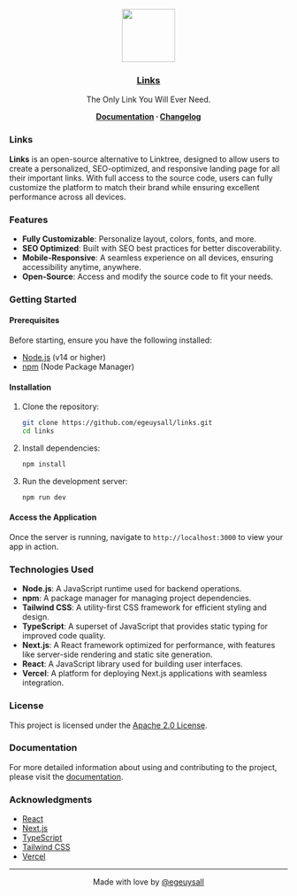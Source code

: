 <p align="center">
  <a href="https://vercel.com">
    <img src="https://res.cloudinary.com/ddjnqljd8/image/upload/v1743177379/links.png" height="96">
    <h3 align="center">Links</h3>
  </a>
</p>

<p align="center">
  The Only Link You Will Ever Need.
</p>

<p align="center">
  <strong>
    <a href="https://www.links.egeuysal.com/documentation/">Documentation</a> ∙ 
    <a href="https://www.links.egeuysal.com/changelog/">Changelog</a>
  </strong>
</p>

### Links

**Links** is an open-source alternative to Linktree, designed to allow users to create a personalized, SEO-optimized, and responsive landing page for all their important links. With full access to the source code, users can fully customize the platform to match their brand while ensuring excellent performance across all devices.

### Features

- **Fully Customizable**: Personalize layout, colors, fonts, and more.
- **SEO Optimized**: Built with SEO best practices for better discoverability.
- **Mobile-Responsive**: A seamless experience on all devices, ensuring accessibility anytime, anywhere.
- **Open-Source**: Access and modify the source code to fit your needs.

### Getting Started

#### Prerequisites

Before starting, ensure you have the following installed:
- [Node.js](https://nodejs.org/) (v14 or higher)
- [npm](https://npmjs.com) (Node Package Manager)

#### Installation

1. Clone the repository:

   ```bash
   git clone https://github.com/egeuysall/links.git
   cd links
   ```

2. Install dependencies:

   ```bash
   npm install
   ```

3. Run the development server:

   ```bash
   npm run dev
   ```

#### Access the Application

Once the server is running, navigate to `http://localhost:3000` to view your app in action.

### Technologies Used

- **Node.js**: A JavaScript runtime used for backend operations.
- **npm**: A package manager for managing project dependencies.
- **Tailwind CSS**: A utility-first CSS framework for efficient styling and design.
- **TypeScript**: A superset of JavaScript that provides static typing for improved code quality.
- **Next.js**: A React framework optimized for performance, with features like server-side rendering and static site generation.
- **React**: A JavaScript library used for building user interfaces.
- **Vercel**: A platform for deploying Next.js applications with seamless integration.

### License

This project is licensed under the [Apache 2.0 License](LICENSE).

### Documentation

For more detailed information about using and contributing to the project, please visit the [documentation](https://www.links.egeuysal.com/documentation/).

### Acknowledgments

- [React](https://reactjs.org/)
- [Next.js](https://nextjs.org/)
- [TypeScript](https://www.typescriptlang.org/)
- [Tailwind CSS](https://tailwindcss.com/)
- [Vercel](https://vercel.com/)

---

<p align="center">
  Made with love by <a href="https://github.com/egeuysall">@egeuysall</a>
</p>
